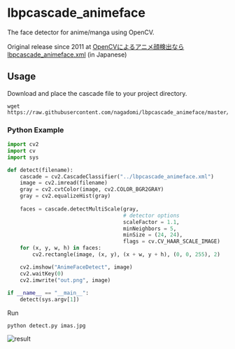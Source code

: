 # lbpcascade_animeface

The face detector for anime/manga using OpenCV.

Original release since 2011 at [OpenCVによるアニメ顔検出ならlbpcascade_animeface.xml](http://ultraist.hatenablog.com/entry/20110718/1310965532) (in Japanese)

## Usage

Download and place the cascade file to your project directory.

    wget https://raw.githubusercontent.com/nagadomi/lbpcascade_animeface/master/lbpcascade_animeface.xml

### Python Example

```python
import cv2
import cv  
import sys

def detect(filename):
    cascade = cv2.CascadeClassifier("../lbpcascade_animeface.xml")
    image = cv2.imread(filename)
    gray = cv2.cvtColor(image, cv2.COLOR_BGR2GRAY)
    gray = cv2.equalizeHist(gray)
    
    faces = cascade.detectMultiScale(gray,
                                     # detector options
                                     scaleFactor = 1.1,
                                     minNeighbors = 5,
                                     minSize = (24, 24),
                                     flags = cv.CV_HAAR_SCALE_IMAGE)
    for (x, y, w, h) in faces:
        cv2.rectangle(image, (x, y), (x + w, y + h), (0, 0, 255), 2)

    cv2.imshow("AnimeFaceDetect", image)
    cv2.waitKey(0)
    cv2.imwrite("out.png", image)
    
if __name__ == "__main__":
    detect(sys.argv[1])
```
Run

    python detect.py imas.jpg

![result](https://raw.githubusercontent.com/nagadomi/lbpcascade_animeface/master/figure/imas.png)
